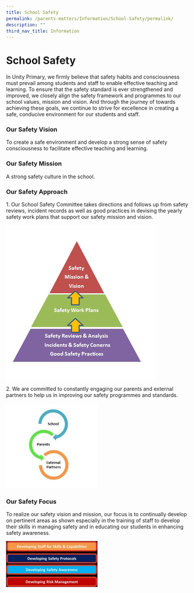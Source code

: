 ```yaml
---
title: School Safety
permalink: /parents-matters/Information/School-Safety/permalink/
description: ""
third_nav_title: Information
---
```


School Safety
=============

In Unity Primary, we firmly believe that safety habits and consciousness must prevail among students and staff to enable effective teaching and learning. To ensure that the safety standard is ever strengthened and improved, we closely align the safety framework and programmes to our school values, mission and vision. And through the journey of towards achieving these goals, we continue to strive for excellence in creating a safe, conducive environment for our students and staff.

### **Our Safety Vision**

To create a safe environment and develop a strong sense of safety consciousness to facilitate effective teaching and learning.

### **Our Safety Mission**

A strong safety culture in the school.

### **Our Safety Approach**

1\. Our School Safety Committee takes directions and follows up from safety reviews, incident records as well as good practices in devising the yearly safety work plans that support our safety mission and vision.

![](/images/Safety1.jpeg)

2\. We are committed to constantly engaging our parents and external partners to help us in improving our safety programmes and standards.

![](/images/Safety2.jpeg)

### **Our Safety Focus**

To realize our safety vision and mission, our focus is to continually develop on pertinent areas as shown especially in the training of staff to develop their skills in managing safety and in educating our students in enhancing safety awareness.

![](/images/Safety3.jpeg)